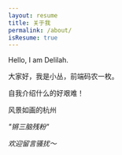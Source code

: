 ```yaml
---
layout: resume
title: 关于我
permalink: /about/
isResume: true
---
```


Hello, I am Delilah.

大家好，我是小丛，前端码农一枚。

自我介绍什么的好艰难！

<i class="fa fa-map-marker"></i> 风景如画的杭州

<i class="fa fa-tag mr10"> "锵三脑残粉"

欢迎留言骚扰～







